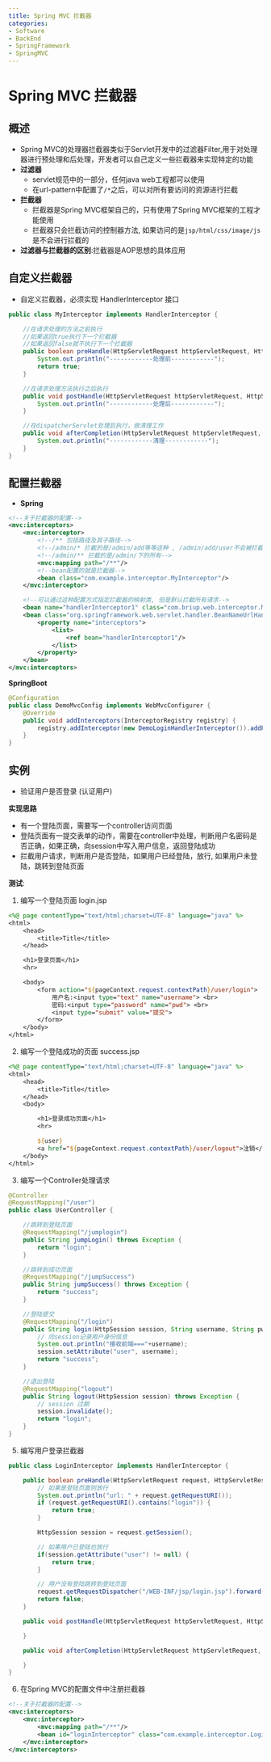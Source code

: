 ```yaml
---
title: Spring MVC 拦截器
categories:
- Software
- BackEnd
- SpringFramework
- SpringMVC
---
```

# Spring MVC 拦截器

## 概述

- Spring MVC的处理器拦截器类似于Servlet开发中的过滤器Filter,用于对处理器进行预处理和后处理，开发者可以自己定义一些拦截器来实现特定的功能
- **过滤器**
    - servlet规范中的一部分，任何java web工程都可以使用
    - 在url-pattern中配置了`/*`之后，可以对所有要访问的资源进行拦截
- **拦截器**
    - 拦截器是Spring MVC框架自己的，只有使用了Spring MVC框架的工程才能使用
    - 拦截器只会拦截访问的控制器方法, 如果访问的是`jsp/html/css/image/js`是不会进行拦截的
- **过滤器与拦截器的区别**:拦截器是AOP思想的具体应用

## 自定义拦截器

- 自定义拦截器，必须实现 HandlerInterceptor 接口

```java
public class MyInterceptor implements HandlerInterceptor {

    //在请求处理的方法之前执行
    //如果返回true执行下一个拦截器
    //如果返回false就不执行下一个拦截器
    public boolean preHandle(HttpServletRequest httpServletRequest, HttpServletResponse httpServletResponse, Object o) throws Exception {
        System.out.println("------------处理前------------");
        return true;
    }

    //在请求处理方法执行之后执行
    public void postHandle(HttpServletRequest httpServletRequest, HttpServletResponsehttpServletResponse, Object o, ModelAndView modelAndView) throws Exception {
        System.out.println("------------处理后------------");
    }

    //在dispatcherServlet处理后执行，做清理工作
    public void afterCompletion(HttpServletRequest httpServletRequest, HttpServletResponse httpServletResponse, Object o, Exception e) throws Exception {
        System.out.println("------------清理------------");
    }
}
```

## 配置拦截器

- **Spring**

```xml
<!--关于拦截器的配置-->
<mvc:interceptors>
    <mvc:interceptor>
        <!--/** 包括路径及其子路径-->
        <!--/admin/* 拦截的是/admin/add等等这种 , /admin/add/user不会被拦截-->
        <!--/admin/** 拦截的是/admin/下的所有-->
        <mvc:mapping path="/**"/>
        <!--bean配置的就是拦截器-->
        <bean class="com.example.interceptor.MyInterceptor"/>
    </mvc:interceptor>

    <!--可以通过这种配置方式指定拦截器的映射类, 但是默认拦截所有请求-->
    <bean name="handlerInterceptor1" class="com.briup.web.interceptor.MyInterceptor1"/>
    <bean class="org.springframework.web.servlet.handler.BeanNameUrlHandlerMapping">
        <property name="interceptors">
            <list>
                <ref bean="handlerInterceptor1"/>
            </list>
        </property>
    </bean>	
</mvc:interceptors>
```

**SpringBoot**

```java
@Configuration
public class DemoMvcConfig implements WebMvcConfigurer {
    @Override
    public void addInterceptors(InterceptorRegistry registry) {
        registry.addInterceptor(new DemoLoginHandlerInterceptor()).addPathPatterns("/**").excludePathPatterns("/index.html","/user/login","/css/**","/js/**","/img/**");
    }
}
```

## 实例

- 验证用户是否登录 (认证用户)

**实现思路**

- 有一个登陆页面，需要写一个controller访问页面
- 登陆页面有一提交表单的动作，需要在controller中处理，判断用户名密码是否正确，如果正确，向session中写入用户信息，返回登陆成功
- 拦截用户请求，判断用户是否登陆，如果用户已经登陆，放行, 如果用户未登陆，跳转到登陆页面

**测试**:

1. 编写一个登陆页面  login.jsp

```jsp
<%@ page contentType="text/html;charset=UTF-8" language="java" %>
<html>
    <head>
        <title>Title</title>
    </head>

    <h1>登录页面</h1>
    <hr>

    <body>
        <form action="${pageContext.request.contextPath}/user/login">
            用户名:<input type="text" name="username"> <br>
            密码:<input type="password" name="pwd"> <br>
            <input type="submit" value="提交">
        </form>
    </body>
</html>
```

2. 编写一个登陆成功的页面 success.jsp

```jsp
<%@ page contentType="text/html;charset=UTF-8" language="java" %>
<html>
    <head>
        <title>Title</title>
    </head>
    <body>

        <h1>登录成功页面</h1>
        <hr>

        ${user}
        <a href="${pageContext.request.contextPath}/user/logout">注销</a>
    </body>
</html>
```

3. 编写一个Controller处理请求

```java
@Controller
@RequestMapping("/user")
public class UserController {

    //跳转到登陆页面
    @RequestMapping("/jumplogin")
    public String jumpLogin() throws Exception {
        return "login";
    }

    //跳转到成功页面
    @RequestMapping("/jumpSuccess")
    public String jumpSuccess() throws Exception {
        return "success";
    }

    //登陆提交
    @RequestMapping("/login")
    public String login(HttpSession session, String username, String pwd) throwsException {
        // 向session记录用户身份信息
        System.out.println("接收前端==="+username);
        session.setAttribute("user", username);
        return "success";
    }

    //退出登陆
    @RequestMapping("logout")
    public String logout(HttpSession session) throws Exception {
        // session 过期
        session.invalidate();
        return "login";
    }
}
```
5. 编写用户登录拦截器

```java
public class LoginInterceptor implements HandlerInterceptor {

    public boolean preHandle(HttpServletRequest request, HttpServletResponse response, Object handler) throws ServletException, IOException {
        // 如果是登陆页面则放行
        System.out.println("url: " + request.getRequestURI());
        if (request.getRequestURI().contains("login")) {
            return true;
        }

        HttpSession session = request.getSession();

        // 如果用户已登陆也放行
        if(session.getAttribute("user") != null) {
            return true;
        }

        // 用户没有登陆跳转到登陆页面
        request.getRequestDispatcher("/WEB-INF/jsp/login.jsp").forward(request, response);
        return false;
    }

    public void postHandle(HttpServletRequest httpServletRequest, HttpServletResponsehttpServletResponse, Object o, ModelAndView modelAndView) throws Exception {

    }

    public void afterCompletion(HttpServletRequest httpServletRequest, HttpServletResponse httpServletResponse, Object o, Exception e) throws Exception {

    }
}
```

6. 在Spring MVC的配置文件中注册拦截器

```xml
<!--关于拦截器的配置-->
<mvc:interceptors>
    <mvc:interceptor>
        <mvc:mapping path="/**"/>
        <bean id="loginInterceptor" class="com.example.interceptor.LoginInterceptor"/>
    </mvc:interceptor>
</mvc:interceptors>
```

